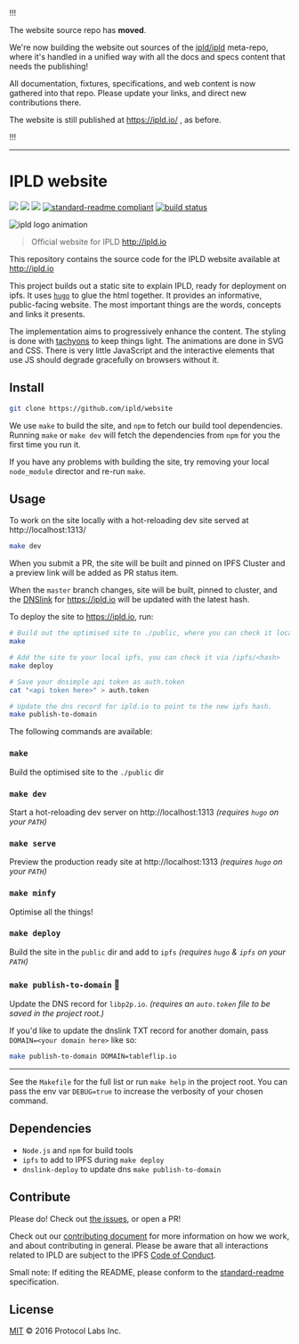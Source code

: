 
!!!

The website source repo has **moved**.

We're now building the website out sources of the [ipld/ipld](https://github.com/ipld/ipld/) meta-repo,
where it's handled in a unified way with all the docs and specs content that needs the publishing!

All documentation, fixtures, specifications, and web content is now gathered into that repo.
Please update your links, and direct new contributions there.

The website is still published at https://ipld.io/ , as before.

!!!

---

# IPLD website

[![](https://img.shields.io/badge/made%20by-Protocol%20Labs-blue.svg?style=flat-square)](http://ipn.io)
[![](https://img.shields.io/badge/project-IPLD-blue.svg?style=flat-square)](http://github.com/ipld/ipld)
[![](https://img.shields.io/badge/freenode-%23ipfs-blue.svg?style=flat-square)](http://webchat.freenode.net/?channels=%23ipfs)
[![standard-readme compliant](https://img.shields.io/badge/standard--readme-OK-green.svg?style=flat-square)](https://github.com/RichardLitt/standard-readme)
[![build status](https://img.shields.io/circleci/project/github/ipld/website/master.svg?style=flat-square)](https://circleci.com/gh/ipld/website)


![ipld logo animation](https://cloud.githubusercontent.com/assets/58871/26447582/074ed6cc-4141-11e7-9d4d-a28a58597772.gif)

> Official website for IPLD http://ipld.io

This repository contains the source code for the IPLD website available at http://ipld.io

This project builds out a static site to explain IPLD, ready for deployment on ipfs. It uses [`hugo`](https://github.com/gohugoio/hugo) to glue the html together. It provides an informative, public-facing website. The most important things are the words, concepts and links it presents.

The implementation aims to progressively enhance the content. The styling is done with [tachyons](http://tachyons.io/) to keep things light. The animations are done in SVG and CSS. There is very little JavaScript and the interactive elements that use JS should degrade gracefully on browsers without it.

## Install

```sh
git clone https://github.com/ipld/website
```

We use `make` to build the site, and `npm` to fetch our build tool dependencies. Running `make` or `make dev` will fetch the dependencies from `npm` for you the first time you run it.

If you have any problems with building the site, try removing your local `node_module` director and re-run `make`.

## Usage

To work on the site locally with a hot-reloading dev site served at http://localhost:1313/

```sh
make dev
```

When you submit a PR, the site will be built and pinned on IPFS Cluster and a preview link will be added as PR status item.

When the `master` branch changes, site will be built, pinned to cluster, and the [DNSlink](https://docs.ipfs.io/guides/concepts/dnslink/) for https://ipld.io will be updated with the latest hash.

To deploy the site to https://ipld.io, run:

```sh
# Build out the optimised site to ./public, where you can check it locally.
make

# Add the site to your local ipfs, you can check it via /ipfs/<hash>
make deploy

# Save your dnsimple api token as auth.token
cat "<api token here>" > auth.token

# Update the dns record for ipld.io to point to the new ipfs hash.
make publish-to-domain
```

The following commands are available:

### `make`

Build the optimised site to the `./public` dir

### `make dev`

Start a hot-reloading dev server on http://localhost:1313 _(requires `hugo` on your `PATH`)_

### `make serve`

Preview the production ready site at http://localhost:1313 _(requires `hugo` on your `PATH`)_

### `make minfy`

Optimise all the things!

### `make deploy`

Build the site in the `public` dir and add to `ipfs` _(requires `hugo` & `ipfs` on your `PATH`)_

### `make publish-to-domain` :rocket:

Update the DNS record for `libp2p.io`.  _(requires an `auto.token` file to be saved in the project root.)_

If you'd like to update the dnslink TXT record for another domain, pass `DOMAIN=<your domain here>` like so:

```sh
make publish-to-domain DOMAIN=tableflip.io
```

---

See the `Makefile` for the full list or run `make help` in the project root. You can pass the env var `DEBUG=true` to increase the verbosity of your chosen command.

## Dependencies

* `Node.js` and `npm` for build tools
* `ipfs` to add to IPFS during `make deploy`
* `dnslink-deploy` to update dns `make publish-to-domain`

## Contribute

Please do! Check out [the issues](https://github.com/ipld/website/issues), or open a PR!

Check out our [contributing document](https://github.com/ipld/ipld/blob/master/contributing.md) for more information on how we work, and about contributing in general. Please be aware that all interactions related to IPLD are subject to the IPFS [Code of Conduct](https://github.com/ipfs/community/blob/master/code-of-conduct.md).

Small note: If editing the README, please conform to the [standard-readme](https://github.com/RichardLitt/standard-readme) specification.

## License

[MIT](LICENSE) © 2016 Protocol Labs Inc.
